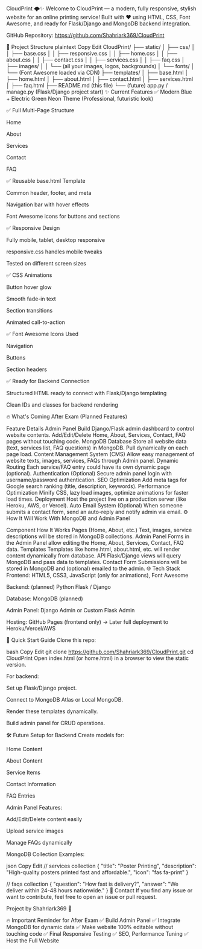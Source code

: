 CloudPrint 🌩️✨
Welcome to CloudPrint — a modern, fully responsive, stylish website for an online printing service!
Built with ❤️ using HTML, CSS, Font Awesome, and ready for Flask/Django and MongoDB backend integration.

GitHub Repository: https://github.com/Shahriark369/CloudPrint

📁 Project Structure
plaintext
Copy
Edit
CloudPrint/
├── static/
│   ├── css/
│   │   ├── base.css
│   │   ├── responsive.css
│   │   ├── home.css
│   │   ├── about.css
│   │   ├── contact.css
│   │   ├── services.css
│   │   ├── faq.css
│   ├── images/
│   │   └── (all your images, logos, backgrounds)
│   └── fonts/
│       └── (Font Awesome loaded via CDN)
├── templates/
│   ├── base.html
│   ├── home.html
│   ├── about.html
│   ├── contact.html
│   ├── services.html
│   ├── faq.html
├── README.md (this file)
└── (future) app.py / manage.py (Flask/Django project start)
✨ Current Features
✅ Modern Blue + Electric Green Neon Theme (Professional, futuristic look)

✅ Full Multi-Page Structure

Home

About

Services

Contact

FAQ

✅ Reusable base.html Template

Common header, footer, and meta

Navigation bar with hover effects

Font Awesome icons for buttons and sections

✅ Responsive Design

Fully mobile, tablet, desktop responsive

responsive.css handles mobile tweaks

Tested on different screen sizes

✅ CSS Animations

Button hover glow

Smooth fade-in text

Section transitions

Animated call-to-action

✅ Font Awesome Icons Used

Navigation

Buttons

Section headers

✅ Ready for Backend Connection

Structured HTML ready to connect with Flask/Django templating

Clean IDs and classes for backend rendering

🔥 What's Coming After Exam (Planned Features)

Feature	Details
Admin Panel	Build Django/Flask admin dashboard to control website contents. Add/Edit/Delete Home, About, Services, Contact, FAQ pages without touching code.
MongoDB Database	Store all website data (text, services list, FAQ questions) in MongoDB. Pull dynamically on each page load.
Content Management System (CMS)	Allow easy management of website texts, images, services, FAQs through Admin panel.
Dynamic Routing	Each service/FAQ entry could have its own dynamic page (optional).
Authentication (Optional)	Secure admin panel login with username/password authentication.
SEO Optimization	Add meta tags for Google search ranking (title, description, keywords).
Performance Optimization	Minify CSS, lazy load images, optimize animations for faster load times.
Deployment	Host the project live on a production server (like Heroku, AWS, or Vercel).
Auto Email System (Optional)	When someone submits a contact form, send an auto-reply and notify admin via email.
⚙️ How It Will Work With MongoDB and Admin Panel

Component	How It Works
Pages (Home, About, etc.)	Text, images, service descriptions will be stored in MongoDB collections.
Admin Panel	Forms in the Admin Panel allow editing the Home, About, Services, Contact, FAQ data.
Templates	Templates like home.html, about.html, etc. will render content dynamically from database.
API	Flask/Django views will query MongoDB and pass data to templates.
Contact Form	Submissions will be stored in MongoDB and (optional) emailed to the admin.
🌐 Tech Stack
Frontend: HTML5, CSS3, JavaScript (only for animations), Font Awesome

Backend: (planned) Python Flask / Django

Database: MongoDB (planned)

Admin Panel: Django Admin or Custom Flask Admin

Hosting: GitHub Pages (frontend only) → Later full deployment to Heroku/Vercel/AWS

🚀 Quick Start Guide
Clone this repo:

bash
Copy
Edit
git clone https://github.com/Shahriark369/CloudPrint.git
cd CloudPrint
Open index.html (or home.html) in a browser to view the static version.

For backend:

Set up Flask/Django project.

Connect to MongoDB Atlas or Local MongoDB.

Render these templates dynamically.

Build admin panel for CRUD operations.

🛠️ Future Setup for Backend
Create models for:

Home Content

About Content

Service Items

Contact Information

FAQ Entries

Admin Panel Features:

Add/Edit/Delete content easily

Upload service images

Manage FAQs dynamically

MongoDB Collection Examples:

json
Copy
Edit
// services collection
{
  "title": "Poster Printing",
  "description": "High-quality posters printed fast and affordable.",
  "icon": "fas fa-print"
}

// faqs collection
{
  "question": "How fast is delivery?",
  "answer": "We deliver within 24-48 hours nationwide."
}
📩 Contact
If you find any issue or want to contribute, feel free to open an issue or pull request.

Project by Shahriark369 🚀

🔥 Important Reminder for After Exam
✅ Build Admin Panel
✅ Integrate MongoDB for dynamic data
✅ Make website 100% editable without touching code
✅ Final Responsive Testing
✅ SEO, Performance Tuning
✅ Host the Full Website

